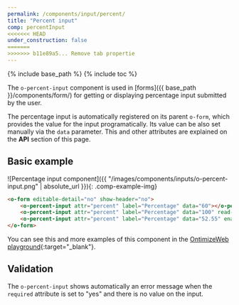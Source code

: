 ```yaml
---
permalink: /components/input/percent/
title: "Percent input"
comp: percentInput
<<<<<<< HEAD
under_construction: false
=======
>>>>>>> b11e89a5... Remove tab propertie
---
```


{% include base_path %}
{% include toc %}

The `o-percent-input` component is used in [forms]({{ base_path }}/components/form/) for getting or displaying percentage input submitted by the user.

The percentage input is automatically registered on its parent `o-form`, which provides the value for the input programatically. Its value can be also set manually via the `data` parameter. This and other attributes are explained on the **API** section of this page.

## Basic example
![Percentage input component]({{ "/images/components/inputs/o-percent-input.png" | absolute_url }}){: .comp-example-img}

```html
<o-form editable-detail="no" show-header="no">
    <o-percent-input attr="percent" label="Percentage" data="60"></o-percent-input>
    <o-percent-input attr="percent" label="Percentage" data="100" read-only="no" required="yes"></o-percent-input>
    <o-percent-input attr="percent" label="Percentage" data="52.55" enabled="no"></o-percent-input>
</o-form>
```
You can see this and more examples of this component in the [OntimizeWeb playground]({{site.playgroundurl}}/main/inputs/percent){:target="_blank"}.

## Validation
The `o-percent-input` shows automatically an error message when the `required` attribute is set to "yes" and there is no value on the input.
